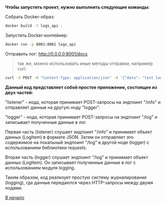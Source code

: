 **Чтобы запустить проект, нужно выполнить следующие команды:**

Собрать Docker-образ: 
```bash
docker build -t logs_api .
```
Запустить Docker-контейнер: 
```bash
docker run -p 8001:8001 logs_api
```
Отправить лог:
http://0.0.0.0:8001/docs

>так же, можно использовать иные методы отправки, например curl:
```bash
curl -X POST -H "Content-Type: application/json" -d '{"data": "test log"}' http://localhost:8001/info
```

**Данный код представляет собой простое приложение, состоящее из двух частей:**

"listener" - нода, которая принимает POST-запросы на эндпоинт "/info" и отправляет данные на другую ноду "logger".

"logger" - нода, которая принимает POST-запросы на эндпоинт "/log" и записывает полученные данные в лог.

Первая часть (listener) слушает эндпоинт "/info" и принимает объект данных (LogItem) в формате JSON. Затем он отправляет это содержимое на локальный эндпоинт "/log" в другой ноде (logger) с использованием библиотеки requests.

Вторая часть (logger) слушает эндпоинт "/log" и принимает объект данных (LogItem). Он записывает полученные данные в лог с использованием модуля logging.

Таким образом, код реализует простую систему журналирования (logging), где данные передаются через HTTP-запросы между двумя нодами.

[В начало](https://github.com/fulliam/ros_logs_api)